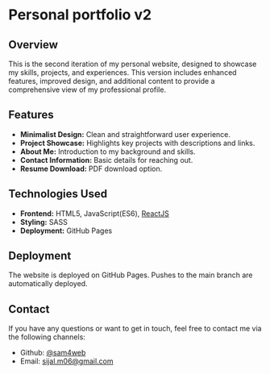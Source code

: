 # Personal portfolio v2

## Overview

This is the second iteration of my personal website, designed to showcase my skills, projects, and experiences. This version includes enhanced features, improved design, and additional content to provide a comprehensive view of my professional profile.

## Features

- **Minimalist Design:** Clean and straightforward user experience.
- **Project Showcase:** Highlights key projects with descriptions and links.
- **About Me:** Introduction to my background and skills.
- **Contact Information:** Basic details for reaching out.
- **Resume Download:** PDF download option.

## Technologies Used

- **Frontend:** HTML5, JavaScript(ES6), [ReactJS](https://react.dev/)
- **Styling:** SASS
- **Deployment:** GitHub Pages

## Deployment

The website is deployed on GitHub Pages. Pushes to the main branch are automatically deployed.

## Contact

If you have any questions or want to get in touch, feel free to contact me via the following channels:

- Github: [@sam4web](https://github.com/sam4web)
- Email: [sijal.m06@gmail.com](mailto:sijal.m06@gmail.com)
